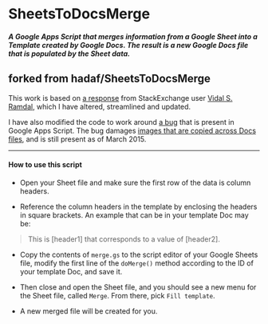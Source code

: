 # SheetsToDocsMerge
##### A Google Apps Script that merges information from a Google Sheet into a Template created by Google Docs. The result is a new Google Docs file that is populated by the Sheet data.
forked from hadaf/SheetsToDocsMerge
---

This work is based on [a response](http://webapps.stackexchange.com/a/40076/83041) from StackExchange user [Vidal S. Ramdal](https://webapps.stackexchange.com/users/21583/vidar-s-ramdal), which I have altered, streamlined and updated.

I have also modified the code to work around [a bug](https://code.google.com/p/google-apps-script-issues/issues/detail?id=1612) that is present in Google Apps Script. The bug damages [images that are copied across Docs files](https://code.google.com/p/google-apps-script-issues/issues/detail?id=1612#c14), and is still present as of March 2015.

---

#### How to use this script

* Open your Sheet file and make sure the first row of the data is column headers.

* Reference the column headers in the template by enclosing the headers in square brackets.
An example that can be in your template Doc may be: 
> This is [header1] that corresponds to a value of [header2].

* Copy the contents of `merge.gs` to the script editor of your Google Sheets file, modify the first line
of the `doMerge()` method according to the ID of your template Doc, and save it. 

* Then close and open the Sheet file, and you should see a new menu for the Sheet file, called `Merge`. From there, pick `Fill template`.

* A new merged file will be created for you.






